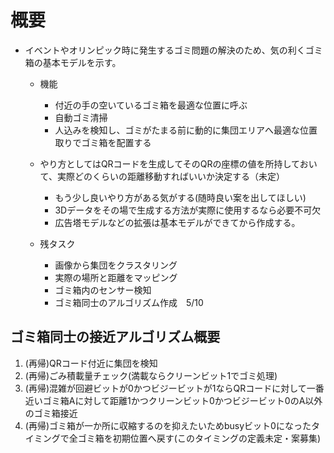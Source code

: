# 概要
- イベントやオリンピック時に発生するゴミ問題の解決のため、気の利くゴミ箱の基本モデルを示す。
  - 機能
    - 付近の手の空いているゴミ箱を最適な位置に呼ぶ
    - 自動ゴミ清掃
    - 人込みを検知し、ゴミがたまる前に動的に集団エリアへ最適な位置取りでゴミ箱を配置する
  - やり方としてはQRコードを生成してそのQRの座標の値を所持しておいて、実際どのくらいの距離移動すればいいか決定する（未定）
    - もう少し良いやり方がある気がする(随時良い案を出してほしい)
    - 3Dデータをその場で生成する方法が実際に使用するなら必要不可欠
    - 広告塔モデルなどの拡張は基本モデルができてから作成する。

  - 残タスク
    - 画像から集団をクラスタリング
    - 実際の場所と距離をマッピング
    - ゴミ箱内のセンサー検知
    - ゴミ箱同士のアルゴリズム作成　5/10
    
## ゴミ箱同士の接近アルゴリズム概要
  1. (再帰)QRコード付近に集団を検知
  1. (再帰)ごみ積載量チェック(満載ならクリーンビット1でゴミ処理)
  1. (再帰)混雑が回避ビットが0かつビジービットが1ならQRコードに対して一番近いゴミ箱Aに対して距離1かつクリーンビット0かつビジービット0のA以外のゴミ箱接近
  1. (再帰)ゴミ箱が一か所に収縮するのを抑えたいためbusyビット0になったタイミングで全ゴミ箱を初期位置へ戻す(このタイミングの定義未定・案募集)

